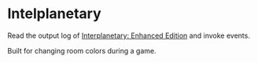 # Intelplanetary

Read the output log of [Interplanetary: Enhanced Edition][iee] and invoke events.

Built for changing room colors during a game.

[iee]: https://store.steampowered.com/app/650220/Interplanetary_Enhanced_Edition/
